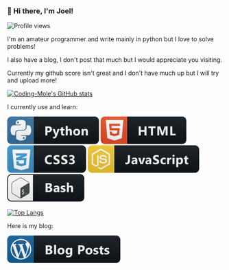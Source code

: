### 👋 Hi there, I'm Joel!

![Profile views](https://gpvc.arturio.dev/Coding-Mole)

I'm an amateur programmer and write mainly in python but I love to solve problems!

I also have a blog, I don't post that much but I would appreciate you visiting.

Currently my github score isn't great and I don't have much up but I will try and upload more!

[![Coding-Mole's GitHub stats](https://github-readme-stats.vercel.app/api?username=Coding-Mole&theme=merko&show_icons=true)](https://github.com/Coding-Mole/github-readme-stats)

I currently use and learn:
<p align=left>
  <img src="python.svg" alt="example badge" style="vertical-align:top margin:6px 4px">
  <img src="html.svg" alt="example badge" style="vertical-align:top margin:6px 4px">
  <img src="css3.svg" alt="example badge" style="vertical-align:top margin:6px 4px">
  <img src="js.svg" alt="example badge" style="vertical-align:top margin:6px 4px">
  <img src="bash.svg" alt="example badge" style="vertical-align:top margin:6px 4px">
</p> 

[![Top Langs](https://github-readme-stats.vercel.app/api/top-langs/?username=Coding-Mole)](https://github.com/Coding-Mole/github-readme-stats)

Here is my blog:
<p align=left>
<a href="https://codingwithjoel.wordpress.com/">
  <img src="wordpress.svg" alt="example badge" style="vertical-align:top margin:6px 4px">
</a>
</p>
<!--
**Coding-Mole/Coding-Mole** is a ✨ _special_ ✨ repository because its `README.md` (this file) appears on your GitHub profile.

Here are some ideas to get you started:

- 🔭 I’m currently working on ...
- 🌱 I’m currently learning ...
- 👯 I’m looking to collaborate on ...
- 🤔 I’m looking for help with ...
- 💬 Ask me about ...
- 📫 How to reach me: ...
- 😄 Pronouns: ...
- ⚡ Fun fact: ...
-->

